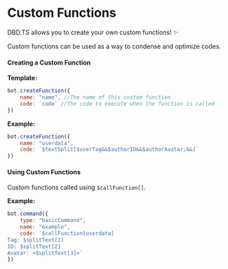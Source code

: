 # Custom Functions
DBD.TS allows you to create your own custom functions! ✨

Custom functions can be used as a way to condense and optimize codes.

#### Creating a Custom Function
**Template:**
```js
bot.createFunction({
    name: "name", //The name of this custom function
    code: `code` //The code to execute when the function is called
})
```
**Example:**
```js
bot.createFunction({
    name: "userdata",
    code: `$textSplit[$userTag&&$authorID&&$authorAvatar;&&]`
})
```

#### Using Custom Functions
Custom functions called using `$callFunction[]`.

**Example:**
```js
bot.command({
    type: "basicCommand",
    name: "example",
    code: `$callFunction[userdata]
Tag: $splitText[1]
ID: $splitText[2]
Avatar: <$splitText[3]>`
})
```
